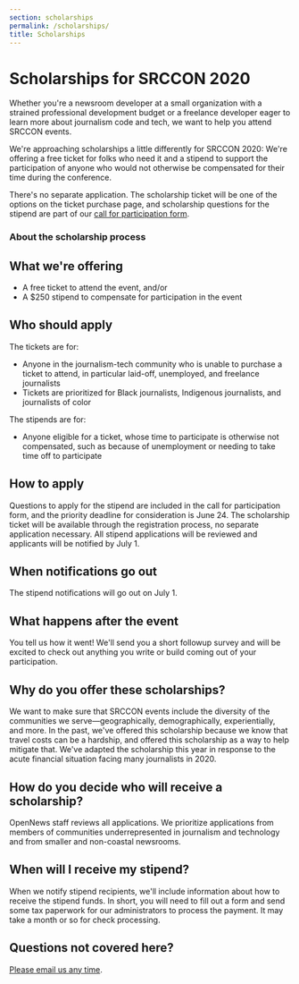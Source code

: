 ```yaml
---
section: scholarships
permalink: /scholarships/
title: Scholarships
---
```


# Scholarships for SRCCON 2020

Whether you're a newsroom developer at a small organization with a strained professional development budget or a freelance developer eager to learn more about journalism code and tech, we want to help you attend SRCCON events.

We're approaching scholarships a little differently for SRCCON 2020: We're offering a free ticket for folks who need it and a stipend to support the participation of anyone who would not otherwise be compensated for their time during the conference.

There's no separate application. The scholarship ticket will be one of the options on the ticket purchase page, and scholarship questions for the stipend are part of our [call for participation form](/participation/form).

### About the scholarship process

## What we're offering

* A free ticket to attend the event, and/or
* A $250 stipend to compensate for participation in the event

## Who should apply
 
The tickets are for:

* Anyone in the journalism-tech community who is unable to purchase a ticket to attend, in particular laid-off, unemployed, and freelance journalists
* Tickets are prioritized for Black journalists, Indigenous journalists, and journalists of color

The stipends are for:

* Anyone eligible for a ticket, whose time to participate is otherwise not compensated, such as because of unemployment or needing to take time off to participate 

## How to apply

Questions to apply for the stipend are included in the call for participation form, and the priority deadline for consideration is June 24. The scholarship ticket will be available through the registration process, no separate application necessary. All stipend applications will be reviewed and applicants will be notified by July 1.

## When notifications go out

The stipend notifications will go out on July 1.

## What happens after the event

You tell us how it went! We'll send you a short followup survey and will be excited to check out anything you write or build coming out of your participation.

## Why do you offer these scholarships?

We want to make sure that SRCCON events include the diversity of the communities we serve—geographically, demographically, experientially, and more. In the past, we've offered this scholarship because we know that travel costs can be a hardship, and offered this scholarship as a way to help mitigate that. We've adapted the scholarship this year in response to the acute financial situation facing many journalists in 2020.

## How do you decide who will receive a scholarship?

OpenNews staff reviews all applications. We prioritize applications from members of communities underrepresented in journalism and technology and from smaller and non-coastal newsrooms.

## When will I receive my stipend?

When we notify stipend recipients, we'll include information about how to receive the stipend funds. In short, you will need to fill out a form and send some tax paperwork for our administrators to process the payment. It may take a month or so for check processing.

## Questions not covered here?

[Please email us any time](mailto:srccon@opennews.org).